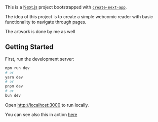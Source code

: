 This is a [Next.js](https://nextjs.org) project bootstrapped with [`create-next-app`](https://nextjs.org/docs/app/api-reference/cli/create-next-app).

The idea of this project is to create a simple webcomic reader with basic functionality to navigate through pages.

The artwork is done by me as well

## Getting Started

First, run the development server:

```bash
npm run dev
# or
yarn dev
# or
pnpm dev
# or
bun dev
```

Open [http://localhost:3000](http://localhost:3000) to run locally.

You can see also this in action [here](https://webcomic-pages.vercel.app/)
